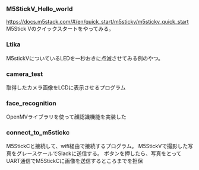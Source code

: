 ### M5StickV_Hello_world
https://docs.m5stack.com/#/en/quick_start/m5stickv/m5stickv_quick_start
M5Stick Vのクイックスタートをやってみる。

### Ltika
M5stickVについているLEDを一秒おきに点滅させてみる例のやつ。

### camera_test
取得したカメラ画像をLCDに表示させるプログラム

### face_recognition
OpenMVライブラリを使って顔認識機能を実装した

### connect_to_m5stickc
M5StickCと接続して、wifi経由で接続するプログラム。
M5StickVで撮影した写真をグレースケールでSlackに送信する。
ボタンを押したら、写真をとってUART通信でM5StickCに画像を送信するところまでを担保

